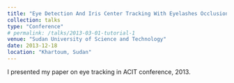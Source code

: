 ```yaml
---
title: "Eye Detection And Iris Center Tracking With Eyelashes Occlusion Correction"
collection: talks
type: "Conference"
# permalink: /talks/2013-03-01-tutorial-1
venue: "Sudan University of Science and Technology"
date: 2013-12-18
location: "Khartoum, Sudan"
---
```


I presented my paper on eye tracking in ACIT conference, 2013.
